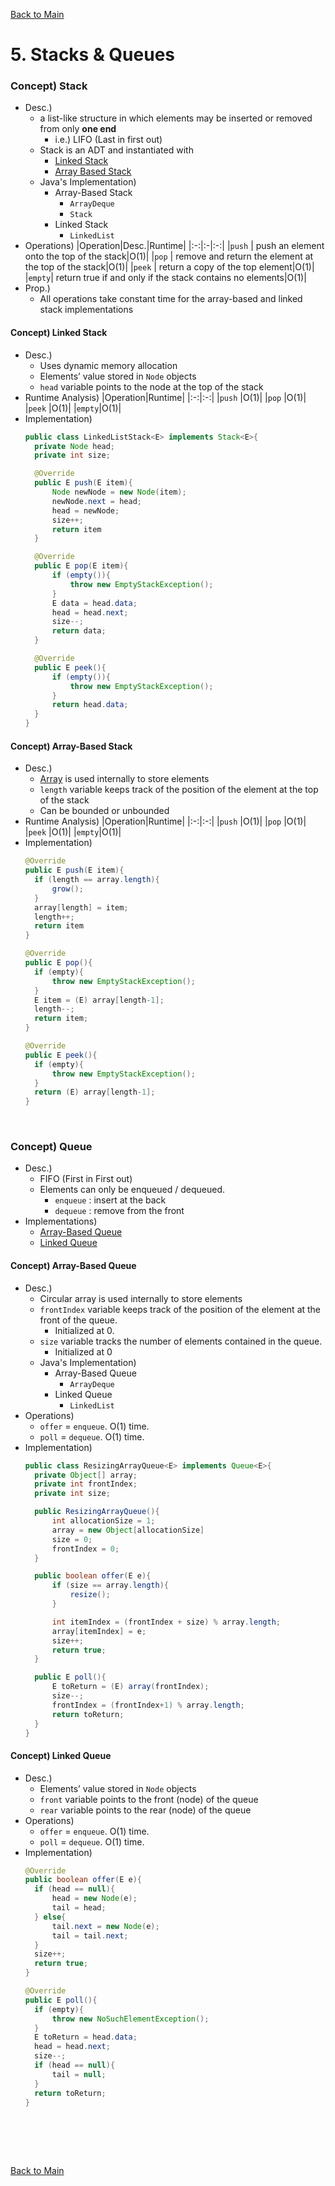 [Back to Main](../main.md)

# 5. Stacks & Queues
### Concept) Stack
- Desc.)
  - a list-like structure in which elements may be inserted or removed from only **one end**
    - i.e.) LIFO (Last in first out)
  - Stack is an ADT and instantiated with
    - [Linked Stack](#concept-linked-stack)
    - [Array Based Stack](#concept-array-based-stack)
  - Java's Implementation)
    - Array-Based Stack
      - `ArrayDeque`
      - `Stack`
    - Linked Stack
      - `LinkedList`
- Operations)
  |Operation|Desc.|Runtime|
  |:-:|:-|:-:|
  |`push` | push an element onto the top of the stack|O(1)|
  |`pop`  | remove and return the element at the top of the stack|O(1)|
  |`peek` | return a copy of the top element|O(1)|
  |`empty`| return true if and only if the stack contains no elements|O(1)|
- Prop.)
  - All operations take constant time for the array-based and linked stack implementations


#### Concept) Linked Stack
- Desc.)
  - Uses dynamic memory allocation
  - Elements’ value stored in `Node` objects
  - `head` variable points to the node at the top of the stack
- Runtime Analysis)
  |Operation|Runtime|
  |:-:|:-:|
  |`push` |O(1)|
  |`pop`  |O(1)|
  |`peek` |O(1)|
  |`empty`|O(1)|
- Implementation)
  ```java
  public class LinkedListStack<E> implements Stack<E>{
    private Node head;
    private int size;

    @Override
    public E push(E item){
        Node newNode = new Node(item);
        newNode.next = head;
        head = newNode;
        size++;
        return item
    }

    @Override
    public E pop(E item){
        if (empty()){
            throw new EmptyStackException();
        }
        E data = head.data;
        head = head.next;
        size--;
        return data;
    }

    @Override
    public E peek(){
        if (empty()){
            throw new EmptyStackException();
        }
        return head.data;
    }
  }
  ```

#### Concept) Array-Based Stack
- Desc.)
  - [Array](03.md#concept-array-list) is used internally to store elements
  - `length` variable keeps track of the position of the element at the top of the stack
  - Can be bounded or unbounded
- Runtime Analysis)
  |Operation|Runtime|
  |:-:|:-:|
  |`push` |O(1)|
  |`pop`  |O(1)|
  |`peek` |O(1)|
  |`empty`|O(1)|
- Implementation)
  ```java
  @Override
  public E push(E item){
    if (length == array.length){
        grow();
    }
    array[length] = item;
    length++;
    return item
  }

  @Override
  public E pop(){
    if (empty){
        throw new EmptyStackException();
    }
    E item = (E) array[length-1];
    length--;
    return item;
  }

  @Override
  public E peek(){
    if (empty){
        throw new EmptyStackException();
    }
    return (E) array[length-1];
  }
  ```

<br>

### Concept) Queue
- Desc.)
  - FIFO (First in First out) 
  - Elements can only be enqueued / dequeued.
    - `enqueue` : insert at the back
    - `dequeue` : remove from the front
- Implementations)
  - [Array-Based Queue](#concept-array-based-queue)
  - [Linked Queue](#concept-linked-queue)


#### Concept) Array-Based Queue
- Desc.)
  - Circular array is used internally to store elements
  - `frontIndex` variable keeps track of the position of the element at the front of the queue. 
    - Initialized at 0.
  - `size` variable tracks the number of elements contained in the queue. 
    - Initialized at 0
  - Java's Implementation)
    - Array-Based Queue
      - `ArrayDeque`
    - Linked Queue
      - `LinkedList`
- Operations)
  - `offer` = `enqueue`. O(1) time.
  - `poll` = `dequeue`. O(1) time.
- Implementation)
  ```java
  public class ResizingArrayQueue<E> implements Queue<E>{
    private Object[] array;
    private int frontIndex;
    private int size;

    public ResizingArrayQueue(){
        int allocationSize = 1;
        array = new Object[allocationSize]
        size = 0;
        frontIndex = 0;
    }

    public boolean offer(E e){
        if (size == array.length){
            resize();
        }

        int itemIndex = (frontIndex + size) % array.length;
        array[itemIndex] = e;
        size++;
        return true;
    }

    public E poll(){
        E toReturn = (E) array(frontIndex);
        size--;
        frontIndex = (frontIndex+1) % array.length;
        return toReturn;
    }
  }
  ```


#### Concept) Linked Queue
- Desc.)
  - Elements’ value stored in `Node` objects
  - `front` variable points to the front (node) of the queue
  - `rear` variable points to the rear (node) of the queue
- Operations)
  - `offer` = `enqueue`. O(1) time.
  - `poll` = `dequeue`. O(1) time.
- Implementation)
  ```java
  @Override
  public boolean offer(E e){
    if (head == null){
        head = new Node(e);
        tail = head;
    } else{
        tail.next = new Node(e);
        tail = tail.next;
    }
    size++;
    return true;
  }

  @Override
  public E poll(){
    if (empty){
        throw new NoSuchElementException();
    }
    E toReturn = head.data;
    head = head.next;
    size--;
    if (head == null){
        tail = null;
    }
    return toReturn;
  }
  ```


<br>

















<br><br>

[Back to Main](../main.md)